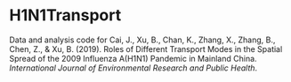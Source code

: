 # H1N1Transport
Data and analysis code for Cai, J., Xu, B., Chan, K., Zhang, X., Zhang, B., Chen, Z., & Xu, B. (2019). Roles of Different Transport Modes in the Spatial Spread of the 2009  Influenza A(H1N1) Pandemic in Mainland China. *International Journal of Environmental Research and Public Health*.
